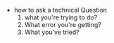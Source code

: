 - how to ask a technical Question
  1. what you're trying to do?
  2. What error you're getting?
  3. What you've tried?
